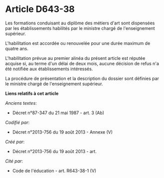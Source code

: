 # Article D643-38

Les formations conduisant au diplôme des métiers d'art sont dispensées par les établissements habilités par le ministre
chargé de l'enseignement supérieur.

L'habilitation est accordée ou renouvelée pour une durée maximum de quatre ans.

L'habilitation prévue au premier alinéa du présent article est réputée acquise si, au terme d'un délai de deux mois, aucune
décision de refus n'a été notifiée aux établissements intéressés.

La procédure de présentation et la description du dossier sont définies par le ministre chargé de l'enseignement supérieur.

**Liens relatifs à cet article**

_Anciens textes_:

  - Décret n°87-347 du 21 mai 1987 - art. 3 (Ab)

_Codifié par_:

  - Décret n°2013-756 du 19 août 2013 -  Annexe (V)

_Créé par_:

  - Décret n°2013-756 du 19 août 2013 - art.

_Cité par_:

  - Code de l'éducation - art. R643-38-1 (V)
